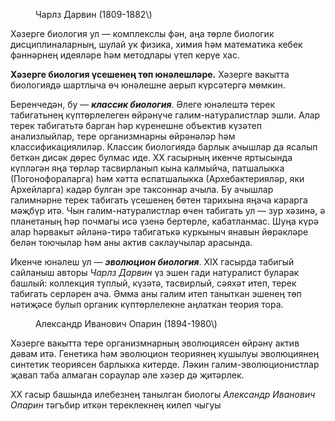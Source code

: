 <figure data-bbox="[51, 52, 156, 143]" data-page="3"><figcaption>Чарлз Дарвин (1809-1882\)</figcaption></figure>

Хәзерге биология ул — комплекслы фән, аңа төрле биологик дисциплиналарның, шулай ук физика, химия һәм математика кебек фәннәрнең идеяләре һәм методлары үтеп керүе хас.

**Хәзерге биология үсешенең төп юнәлешләре.** Хәзерге вакытта биологиядә шартлыча өч юнәлешне аерып күрсәтергә мөмкин.

Беренчедән, бу — ***классик биология***. Әлеге юнәлештә терек табигатьнең күптөрлелеген өйрәнүче галим-натуралистлар эшли. Алар терек табигатьтә барган һәр күренешне объектив күзәтеп анализлыйлар, тере организмнарны өйрәнәләр һәм классификациялиләр. Классик биологиядә барлык ачышлар да ясалып беткән дисәк дөрес булмас иде. ХХ гасырның икенче яртысында күпләгән яңа төрләр тасвирланып кына калмыйча, патшалыкка (Погонофораларга) һәм хәтта өспатшалыкка (Архебактерияләр, яки Архейларга) кадәр булган эре таксоннар ачыла. Бу ачышлар галимнәрне терек табигать үсешенең бөтен тарихына яңача карарга мәҗбүр итә. Чын галим-натуралистлар өчен табигать ул — зур хәзинә, ә планетаның һәр почмагы исә үзенә бертөрле, кабатланмас. Шуңа күрә алар һәрвакыт әйләнә-тирә табигатькә куркыныч янавын йөрәкләре белән тоючылар һәм аны актив саклаучылар арасында.

Икенче юнәлеш ул — ***эволюцион биология***. XIX гасырда табигый сайланыш авторы *Чарлз Дарвин* үз эшен гади натуралист буларак башлый: коллекция туплый, күзәтә, тасвирлый, сәяхәт итеп, терек табигать серләрен ача. Әмма аны галим итеп таныткан эшенең төп нәтиҗәсе булып органик күптөрлелекне аңлаткан теория тора.

<figure data-bbox="[51, 734, 156, 812]" data-page="3"><figcaption>Александр Иванович Опарин (1894-1980\)</figcaption></figure>

Хәзерге вакытта тере организмнарның эволюциясен өйрәнү актив дәвам итә. Генетика һәм эволюцион теориянең кушылуы эволюциянең синтетик теориясен барлыкка китерде. Ләкин галим-эволюционистлар җавап таба алмаган сораулар әле хәзер дә җитәрлек.

ХХ гасыр башында илебезнең танылган биологы *Александр Иванович Опарин* тәгъбир иткән тереклекнең килеп чыгуы